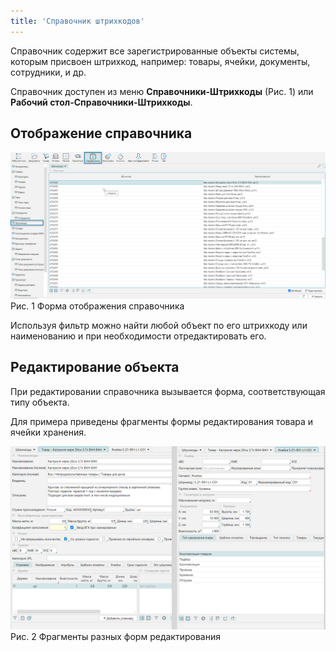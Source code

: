 ```yaml
---
title: 'Справочник штрихкодов'
---
```


Справочник содержит все зарегистрированные объекты системы, которым присвоен штрихкод, например: товары, ячейки, документы, сотрудники, и др.

Справочник доступен из меню **Справочники-Штрихкоды** (Рис. 1) или **Рабочий стол-Справочники-Штрихкоды**.


## Отображение справочника
![](img/barcodes1.png)
Рис. 1 Форма отображения справочника

Используя фильтр можно найти любой объект по его штрихкоду или наименованию и при необходимости отредактировать его.

## Редактирование объекта
При редактировании справочника вызывается форма, соответствующая типу объекта.

Для примера приведены фрагменты формы редактирования товара и ячейки хранения.

![](img/barcodes2.png)
Рис. 2 Фрагменты разных форм редактирования



